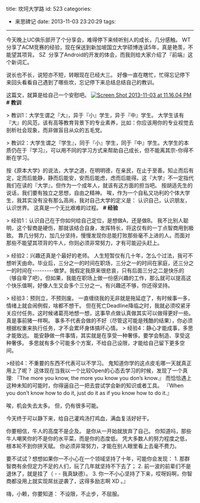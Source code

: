 title: 坎坷大学路
id: 523
categories:
  - 来思碑记
date: 2013-11-03 23:20:29
tags:
---

今天晚上UC俱乐部开了个分享会，难得停下来倾听别人的成长，几分感触。
WT 分享了ACM竞赛的经验，现在保送到新加坡国立大学硕博连读5年，真是艳羡，不能望其项背。
SZ  分享了Android的开发的体会，而我则给大家介绍了『前端』这个新词汇。

说长也不长，说短亦不短，转眼现在已经大三。
好像一直在瞎忙，忙得忘记停下来回头看看自己遇到了哪些坎，忘记停下来总结总结自己的教训。

这篇文，就算是给自己一个安慰吧。
[![](http://xiaolai-wordpress.stor.sinaapp.com/uploads/2013/11/Screen-Shot-2013-11-03-at-11.16.04-PM.png "Screen Shot 2013-11-03 at 11.16.04 PM")](http://xiaolai-wordpress.stor.sinaapp.com/uploads/2013/11/Screen-Shot-2013-11-03-at-11.16.04-PM.png)[
](http://xiaolai-wordpress.stor.sinaapp.com/uploads/2013/11/Screen-Shot-2013-11-03-at-11.16.04-PM.png)
**# 教训**

&gt; 教训1：大学生谓之『大』，异于『小』学生，异于『中』学生。
大学生该有『大』的风范，该有高等教育背景下的专业素养，比如：你应该用你的专业视觉去剖析社会现象，而非做盲目从众的五毛党。

&gt; 教训2：大学生谓之『学生』，同于『小』学生，同于『中』学生。大学生的本质仍在于『学习』，可以用不同的学习方式来帮助自己成长，但不能离其宗-你得不断在学习。

按《原本大学》的说法，大学之道，在明明德，在亲民，在止于至善。知止而后有定，定而后能静，静而后能安，安而后能虑，虑而后能得。这『大学』不一定指代我们在读的『大学』，但作为一个成年人，就该有这方面的担当吧。
按胡适先生的说话，我们要有独立之思想，自由之精神。
唉，作为一个自私又功利的个体大学生，我其实没有没有那么高尚，我对自己大学的定义是：
认识自己，认识朋友，认识世界。
这真是一个无比艰难的过程。
**# 经验**

&gt; 经验1：认识自己在于你如何给自己定位，是想做A，还是做B。
我不比别人聪明，这个智商是硬伤，那就该结合自身，发挥特长，将这仅有的一丁点智商用到极致。
靠几分努力，加几分坚持，慢慢发现你总能打败那些毫不上进的人。而面对那些不能望其项背的牛人，你则必须非常努力，才有可能迎头赶上。

&gt; 经验2：兴趣还真是个最好的老师。
人生短暂仅有几十年，怎么个过法，我可不想听天由命。毕业后，三分之一的时间在职场，三分之一的时间在家庭，还三分之一的时间在---------做梦。我假定我原来很悲哀，只有后面三分之二是快乐的（够自卑了吧）。但如果，我能在职场上做一份感兴趣的工作，那么就可以提高这个快乐值啊，好像人生又会多个三分之一。有兴趣还不够，你还得坚持。

&gt; 经验3：预则立，不预则废。
一直缠绕我的无非就是拖延症了，有时候事一多，情绪上就会闹例假，啥都不想干。
但在死亡Deadline降临之时，我就必须咬紧牙关应付任务。这时候诸葛亮地想一想，这事早点做认真做其实可以做得更好一些。
真是事前猪一样啊。
事多不代表会做的不好（尽管这可能是残酷的结果），你必须根据权重来执行任务，才不会累坏身体搞坏心情。
&gt; 经验4：静心才能成事，多思才能致远。
能安静做一件事情，其实就是在享受一种奢侈。要学会制造、享受这种奢侈。
多思就有多个可能多个方案，不给自己设限，才能给自己留下更多空间。

&gt;经验4：不重要的东西不代表可以不学习。
鬼知道你学的这点皮毛哪一天就真正用上了呢？
这体现在当我以一个比较Open的心态去学习的时候，发现了一个真理:
『The more you know, the more you know you don’s know.』
而恰恰遇上这种未知的可能时，你得逼自己一把去尝试学会新的知识或者工具。
『When you don’t know how to do it, just do it as if you know how to do it.』

唉，机会失去太多。
但，仍有很多可能。

今天终于可以静下来，给自己灌鸡汤打鸡血，满血复活好好干。

你要相信，牛人的高度不是企及。
是你从一开始就放弃了自己。
你知道吗，那些牛人嘲笑你的不是你的水平菜，而是你的态度低。
凭大多数人的努力程度之低，根本轮不到你拼天赋。
你必须非常努力，才能在别人眼里看上去毫不费力。

要不试试？想想如果你一不小心在一个领域坚持了十年，可能你会发现：
1\. 那群智商有余但定力不足的人们，玩了几年就坚持不下去了；
2\. 前一波的前辈们不是退休了，就是挂了（ - - 我真缺德）。
3\. 你一不小心坚持了下来，哎呀妈啊，你智商都没用上就实现屌丝逆袭了，这得多励志啊 XD 。』

嗨，小赖，你要知道：
不设限，不止步，不屈服。